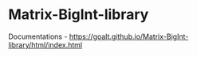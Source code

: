 # Matrix-BigInt-library

Documentations - https://goalt.github.io/Matrix-BigInt-library/html/index.html
